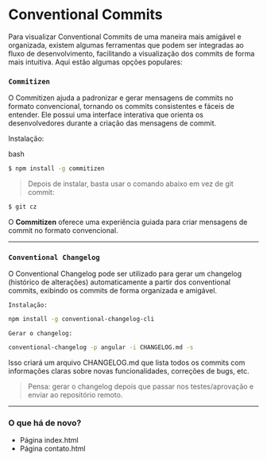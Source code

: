 # Conventional Commits

Para visualizar Conventional Commits de uma maneira mais amigável e organizada, existem algumas ferramentas que podem ser integradas ao fluxo de desenvolvimento, facilitando a visualização dos commits de forma mais intuitiva. Aqui estão algumas opções populares:

### `Commitizen`

O Commitizen ajuda a padronizar e gerar mensagens de commits no formato convencional, tornando os commits consistentes e fáceis de entender. Ele possui uma interface interativa que orienta os desenvolvedores durante a criação das mensagens de commit.

Instalação:

bash
```sh
$ npm install -g commitizen
````

> Depois de instalar, basta usar o comando abaixo em vez de git commit:

```sh
$ git cz
```

O **Commitizen** oferece uma experiência guiada para criar mensagens de commit no formato convencional.


---

### `Conventional Changelog`

O Conventional Changelog pode ser utilizado para gerar um changelog (histórico de alterações) automaticamente a partir dos conventional commits, exibindo os commits de forma organizada e amigável.

`Instalação:`

```bash
npm install -g conventional-changelog-cli
```

`Gerar o changelog:`

```bash
conventional-changelog -p angular -i CHANGELOG.md -s
```

Isso criará um arquivo CHANGELOG.md que lista todos os commits com informações claras sobre novas funcionalidades, correções de bugs, etc.

> Pensa: gerar o changelog depois que passar nos testes/aprovação e enviar ao repositório remoto.

---


### O que há de novo?
- Página index.html
- Página contato.html